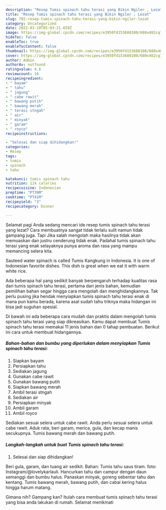 ```yaml
---
description: "Resep Tumis spinach tahu terasi yang Bikin Ngiler , Lezat"
title: "Resep Tumis spinach tahu terasi yang Bikin Ngiler , Lezat"
slug: 702-resep-tumis-spinach-tahu-terasi-yang-bikin-ngiler-lezat
category: Uncategorized
date: 2022-03-18T05:03:21.659Z
image: https://img-global.cpcdn.com/recipes/e3950fd153688100/680x482cq70/tumis-spinach-tahu-terasi-foto-resep-utama.jpg
hideToc: false
enableToc: true
enableTocContent: false
thumbnail: https://img-global.cpcdn.com/recipes/e3950fd153688100/680x482cq70/tumis-spinach-tahu-terasi-foto-resep-utama.jpg
cover: https://img-global.cpcdn.com/recipes/e3950fd153688100/680x482cq70/tumis-spinach-tahu-terasi-foto-resep-utama.jpg
author: Admin
authorAv: notfound
ratingvalue: 4.6
reviewcount: 16
recipeingredient:
- " bayam"
- " tahu"
- " jagung"
- " cabe rawit"
- " bawang putih"
- " bawang merah"
- " terasi stngah"
- " air"
- " minyak"
- " garam"
- " royco"
recipeinstructions:

- "Selesai dan siap dihidangkan!"
categories:
- Resep
tags:
- tumis
- spinach
- tahu

katakunci: tumis spinach tahu 
nutrition: 114 calories
recipecuisine: Indonesian
preptime: "PT39M"
cooktime: "PT41M"
recipeyield: "3"
recipecategory: Dinner

---
```



Selamat pagi Anda sedang mencari ide resep tumis spinach tahu terasi yang lezat? Cara membuatnya sangat tidak terlalu sulit namun tidak gampang juga. Tapi Jika salah mengolah maka hasilnya tidak akan memuaskan dan justru cenderung tidak enak. Padahal tumis spinach tahu terasi yang enak selayaknya punya aroma dan rasa yang mampu memancing selera kita.


Sauteed water spinach is called Tumis Kangkung in Indonesia. It is one of Indonesian favorite dishes. This dish is great when we eat it with warm white rice.

Ada beberapa hal yang sedikit banyak berpengaruh terhadap kualitas rasa dari tumis spinach tahu terasi, pertama dari jenis bahan, kemudian pemilihan bahan segar hingga cara mengolah dan menghidangkannya. Tak perlu pusing jika hendak menyiapkan tumis spinach tahu terasi enak di mana pun kamu berada, karena asal sudah tahu triknya maka hidangan ini bisa jadi suguhan spesial.


Di bawah ini ada beberapa cara mudah dan praktis dalam mengolah tumis spinach tahu terasi yang siap dikreasikan. Kamu dapat membuat Tumis spinach tahu terasi memakai 11 jenis bahan dan 0 tahap pembuatan. Berikut ini cara untuk membuat hidangannya.

<!--inarticleads1-->

##### Bahan-bahan dan bumbu yang diperlukan dalam menyiapkan Tumis spinach tahu terasi:

1. Siapkan  bayam
1. Persiapkan  tahu
1. Sediakan  jagung
1. Gunakan  cabe rawit
1. Gunakan  bawang putih
1. Siapkan  bawang merah
1. Ambil  terasi stngah
1. Sediakan  air
1. Persiapkan  minyak
1. Ambil  garam
1. Ambil  royco


Sediakan sesuai selera untuk cabe rawit. Anda perlu sesuai selera untuk cabe rawit. Aduk rata, beri garam, merica, gula, dan kecap manis secukupnya. Tumis bawang merah dan bawang putih. 

<!--inarticleads2-->

##### Langkah-langkah untuk buat Tumis spinach tahu terasi:


1. Selesai dan siap dihidangkan!

Beri gula, garam, dan tuang air sedikit. Bahan: Tumis tahu saus tiram. foto: Instagram/@lovelykarlauli. Hancurkan tahu dan campur dengan daun semanggi dan bumbu halus. Panaskan minyak, goreng sebentar tahu dan kentang. Tumis bawang merah, bawang putih, dan cabai kering halus hingga harum matang. 

Gimana nih? Gampang kan? Itulah cara membuat tumis spinach tahu terasi yang bisa anda lakukan di rumah. Selamat menikmati
